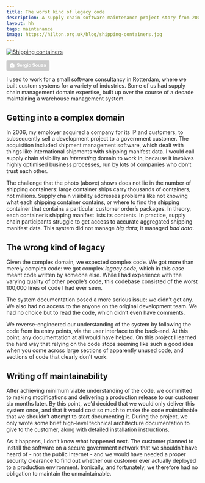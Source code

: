 ```yaml
---
title: The worst kind of legacy code
description: A supply chain software maintenance project story from 2006
layout: hh
tags: maintenance
image: https://hilton.org.uk/blog/shipping-containers.jpg
---
```


<!-- 
1. In 2006, at a small consultancy in Rotterdam, who acquired supply chain software.
2. Supply chain visibility is interesting; not big data, but bad data.
3. Complex domain, bad legacy code (i.e. someone else's).
4. No documentation, so reverse-engineered understanding from the code.
5. Started a six-month development project.
6. Decided not to document.
7. High-level technical documentation for the customer, and installation instructions.
8. Don’t know if the system even went into production.
-->

[![Shipping containers](shipping-containers.jpg)](https://unsplash.com/photos/CtI_zen2NSk)

<a style="background-color:#ccc;color:white;text-decoration:none;padding:4px 6px;font-family:-apple-system, sans-serif;font-size:12px;font-weight:bold;line-height:1.2;display:inline-block;border-radius:3px" href="https://unsplash.com/photos/CtI_zen2NSk" rel="noopener noreferrer" title="Photo by Sergio Souza"><span style="display:inline-block;padding:2px 3px"><svg xmlns="http://www.w3.org/2000/svg" style="height:12px;width:auto;position:relative;vertical-align:middle;top:-1px;fill:white" viewBox="0 0 32 32"><title>unsplash-logo</title><path d="M20.8 18.1c0 2.7-2.2 4.8-4.8 4.8s-4.8-2.1-4.8-4.8c0-2.7 2.2-4.8 4.8-4.8 2.7.1 4.8 2.2 4.8 4.8zm11.2-7.4v14.9c0 2.3-1.9 4.3-4.3 4.3h-23.4c-2.4 0-4.3-1.9-4.3-4.3v-15c0-2.3 1.9-4.3 4.3-4.3h3.7l.8-2.3c.4-1.1 1.7-2 2.9-2h8.6c1.2 0 2.5.9 2.9 2l.8 2.4h3.7c2.4 0 4.3 1.9 4.3 4.3zm-8.6 7.5c0-4.1-3.3-7.5-7.5-7.5-4.1 0-7.5 3.4-7.5 7.5s3.3 7.5 7.5 7.5c4.2-.1 7.5-3.4 7.5-7.5z"></path></svg></span><span style="display:inline-block;padding:2px 3px">Sergio Souza</span></a>

I used to work for a small software consultancy in Rotterdam, where we built custom systems for a variety of industries.
Some of us had supply chain management domain expertise, built up over the course of a decade maintaining a warehouse management system.

## Getting into a complex domain

In 2006, my employer acquired a company for its IP and customers, to subsequently sell a development project to a government customer.
The acquisition included shipment management software, which dealt with things like international shipments with shipping manifest data.
I would call supply chain visibility an _interesting_ domain to work in, because it involves highly optimised business processes, run by lots of companies who don’t trust each other.

The challenge that the photo (above) shows does not lie in the number of shipping containers: 
large container ships carry thousands of containers, not millions.
Supply chain visibility addresses problems like not knowing what each shipping container contains, or where to find the shipping container that contains a particular customer order’s packages.
In theory, each container’s shipping manifest lists its contents.
In practice, supply chain participants struggle to get access to accurate aggregated shipping manifest data.
This system did not manage _big data_; it managed _bad data_.

## The wrong kind of legacy

Given the complex domain, we expected complex code.
We got more than merely complex code: we got complex _legacy code_, which in this case meant code written by someone else.
While I had experience with the varying quality of other people’s code, this codebase consisted of the worst 100,000 lines of code I had ever seen.

The system documentation posed a more serious issue: we didn’t get any.
We also had no access to the anyone on the original development team.
We had no choice but to read the code, which didn’t even have comments.

We reverse-engineered our understanding of the system by following the code from its entry points, via the user interface to the back-end.
At this point, any documentation at all would have helped.
On this project I learned the hard way that relying on the code stops seeming like such a good idea when you come across large sections of apparently unused code, and sections of code that clearly don’t work.

## Writing off maintainability

After achieving minimum viable understanding of the code, we committed to making modifications and delivering a production release to our customer six months later.
By this point, we’d decided that we would only deliver this system once, and that it would cost so much to make the code maintainable that we shouldn’t attempt to start documenting it.
During the project, we only wrote some brief high-level technical architecture documentation to give to the customer, along with detailed installation instructions.

As it happens, I don’t know what happened next.
The customer planned to install the software on a secure government network that we shouldn’t have heard of - not the public Internet - and we would have needed a proper security clearance to find out whether our customer ever actually deployed to a production environment.
Ironically, and fortunately, we therefore had no obligation to maintain the unmaintainable.
